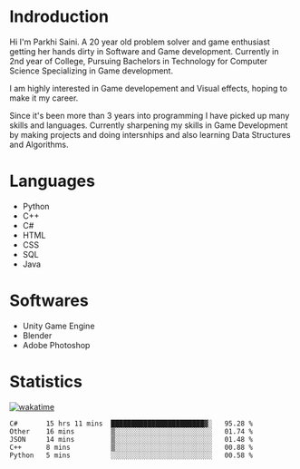 # Indroduction
Hi I'm Parkhi Saini. A 20 year old problem solver and game enthusiast getting her hands dirty in Software and Game development. Currently in 2nd year of College, Pursuing Bachelors in Technology for Computer Science Specializing in Game development.

I am highly interested in Game developement and Visual effects, hoping to make it my career.

Since it's been more than 3 years into programming I have picked up many skills and languages. Currently sharpening my skills in Game Development by making projects and doing intersnhips and also learning Data Structures and Algorithms.

# Languages

- Python 
- C++
- C#
- HTML 
- CSS
- SQL
- Java

# Softwares

- Unity Game Engine
- Blender
- Adobe Photoshop

# Statistics
[![wakatime](https://wakatime.com/badge/user/659f56cf-9635-4f70-9140-7dbdc934cfec.svg)](https://wakatime.com/@659f56cf-9635-4f70-9140-7dbdc934cfec)
<!--START_SECTION:waka-->

```text
C#       15 hrs 11 mins  ███████████████████████▓░   95.28 %
Other    16 mins         ▒░░░░░░░░░░░░░░░░░░░░░░░░   01.74 %
JSON     14 mins         ▒░░░░░░░░░░░░░░░░░░░░░░░░   01.48 %
C++      8 mins          ▒░░░░░░░░░░░░░░░░░░░░░░░░   00.88 %
Python   5 mins          ░░░░░░░░░░░░░░░░░░░░░░░░░   00.58 %
```

<!--END_SECTION:waka-->











